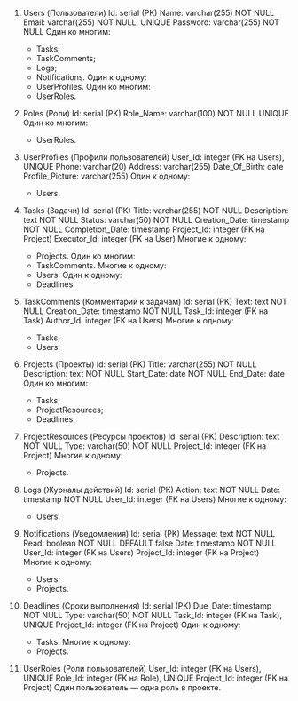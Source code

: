 1. Users (Пользователи)
   Id: serial (PK)
   Name: varchar(255) NOT NULL
   Email: varchar(255) NOT NULL, UNIQUE
   Password: varchar(255) NOT NULL
   Один ко многим:
   - Tasks;
   - TaskComments;
   - Logs;
   - Notifications.
   Один к одному:
   - UserProfiles.
   Один ко многим:
   - UserRoles.

2. Roles (Роли)
   Id: serial (PK)
   Role_Name: varchar(100) NOT NULL UNIQUE
   Один ко многим:
   - UserRoles.

3. UserProfiles (Профили пользователей)
   User_Id: integer (FK на Users), UNIQUE
   Phone: varchar(20)
   Address: varchar(255)
   Date_Of_Birth: date
   Profile_Picture: varchar(255)
   Один к одному:
   - Users.

4. Tasks (Задачи)
   Id: serial (PK)
   Title: varchar(255) NOT NULL
   Description: text NOT NULL
   Status: varchar(50) NOT NULL
   Creation_Date: timestamp NOT NULL
   Completion_Date: timestamp
   Project_Id: integer (FK на Project)
   Executor_Id: integer (FK на User)
   Многие к одному:
   - Projects.
   Один ко многим:
   - TaskComments.
   Многие к одному:
   - Users.
   Один к одному:
   - Deadlines.

5. TaskComments (Комментарий к задачам)
   Id: serial (PK)
   Text: text NOT NULL
   Creation_Date: timestamp NOT NULL
   Task_Id: integer (FK на Task)
   Author_Id: integer (FK на Users)
   Многие к одному:
   - Tasks;
   - Users.

6. Projects (Проекты)
   Id: serial (PK)
   Title: varchar(255) NOT NULL
   Description: text NOT NULL
   Start_Date: date NOT NULL
   End_Date: date
   Один ко многим:
   - Tasks;
   - ProjectResources;
   - Deadlines.

7. ProjectResources (Ресурсы проектов)
   Id: serial (PK)
   Description: text NOT NULL
   Type: varchar(50) NOT NULL
   Project_Id: integer (FK на Project)
   Многие к одному:
   - Projects.

8. Logs (Журналы действий)
   Id: serial (PK)
   Action: text NOT NULL
   Date: timestamp NOT NULL
   User_Id: integer (FK на Users)
   Многие к одному:
   - Users.

9. Notifications (Уведомления)
   Id: serial (PK)
   Message: text NOT NULL
   Read: boolean NOT NULL DEFAULT false
   Date: timestamp NOT NULL
   User_Id: integer (FK на Users)
   Project_Id: integer (FK на Project)
   Многие к одному:
   - Users;
   - Projects.

10. Deadlines (Сроки выполнения)
    Id: serial (PK)
    Due_Date: timestamp NOT NULL
    Type: varchar(50) NOT NULL
    Task_Id: integer (FK на Task), UNIQUE
    Project_Id: integer (FK на Project)
    Один к одному:
    - Tasks.
    Многие к одному:
    - Projects.


11. UserRoles (Роли пользователей)
    User_Id: integer (FK на Users), UNIQUE
    Role_Id: integer (FK на Role), UNIQUE
    Project_Id: integer (FK на Project)
    Один пользователь — одна роль в проекте.
    